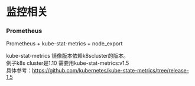 监控相关
===

### Prometheus

Prometheus + kube-stat-metrics + node_export

kube-stat-metrics 镜像版本依赖k8scluster的版本。  
例子k8s cluster是1.10 需要用kube-stat-metrics:v1.5    
具体参考：https://github.com/kubernetes/kube-state-metrics/tree/release-1.5